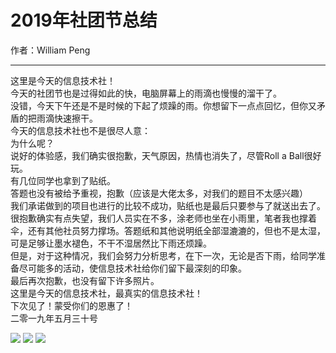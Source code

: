 # 2019年社团节总结

作者：William Peng

---

这里是今天的信息技术社！<br>
今天的社团节也是过得如此的快，电脑屏幕上的雨滴也慢慢的溜干了。<br>
没错，今天下午还是不是时候的下起了烦躁的雨。你想留下一点点回忆，但你又矛盾的把雨滴快速擦干。<br>
今天的信息技术社也不是很尽人意：<br>
为什么呢？<br>
说好的体验感，我们确实很抱歉，天气原因，热情也消失了，尽管Roll a Ball很好玩。<br>
有几位同学也拿到了贴纸。<br>
答题也没有被给予重视，抱歉（应该是大佬太多，对我们的题目不太感兴趣）<br>
我们承诺做到的项目也进行的比较不成功，贴纸也是最后只要参与了就送出去了。<br>
很抱歉确实有点失望，我们人员实在不多，涂老师也坐在小雨里，笔者我也撑着伞，还有其他社员努力撑场。答题纸和其他说明纸全部湿漉漉的，但也不是太湿，可是足够让墨水褪色，不干不湿居然比下雨还烦躁。<br>
但是，对于这种情况，我们会努力分析思考，在下一次，无论是否下雨，给同学准备尽可能多的活动，使信息技术社给你们留下最深刻的印象。<br>
最后再次抱歉，也没有留下许多照片。<br>
这里是今天的信息技术社，最真实的信息技术社！<br>
下次见了！蒙受你们的恩惠了！<br>
二零一九年五月三十号<br>

<img src="/img/news/20190530/1" class="img-thumbnail img-fluid col-md-3 p-1 rounded">
<img src="/img/news/20190530/2" class="img-thumbnail img-fluid col-md-3 p-1 rounded">
<img src="/img/news/20190530/3" class="img-thumbnail img-fluid col-md-3 p-1 rounded">